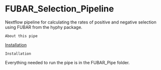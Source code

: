 # FUBAR_Selection_Pipeline
Nextflow pipeline for calculating the rates of positive and negative selection using FUBAR from the hyphy package. 

```
About this pipe
```
 
[Installation](#Installation)



```
Installation
```
Everything needed to run the pipe is in the FUBAR_Pipe folder. 

